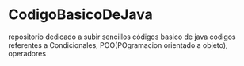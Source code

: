 # CodigoBasicoDeJava
repositorio dedicado a subir sencillos códigos basico de java 
codigos referentes a Condicionales,
POO(POgramacion orientado a objeto),
operadores
